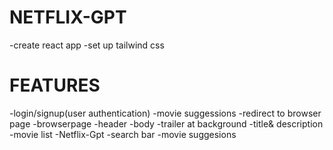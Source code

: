 # NETFLIX-GPT
-create react app
-set up tailwind css

# FEATURES
-login/signup(user authentication)
  -movie suggessions
  -redirect to browser page
-browserpage
  -header
  -body
   -trailer at background
   -title& description
   -movie list
-Netflix-Gpt
   -search bar
   -movie suggesions
